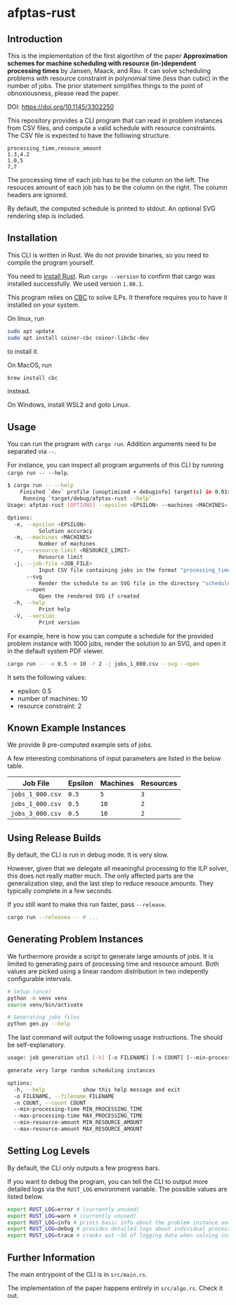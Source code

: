 # afptas-rust

## Introduction

This is the implementation of the first algortihm of the paper **Approximation schemes for machine scheduling with resource (in-)dependent processing times** by Jansen, Maack, and Rau.
It can solve scheduling problems with resource constraint in polynomial time (less than cubic) in the number of jobs.
The prior statement simplifies things to the point of obnoxiousness, please read the paper.

DOI: <https://doi.org/10.1145/3302250>

This repository provides a CLI program that can read in problem instances from CSV files, and compute a valid schedule with resource constraints.
The CSV file is expected to have the following structure.

```csv
processing_time,resouce_amount
1.3,4.2
1.0,5
7,7
```

The processing time of each job has to be the column on the left.
The resouces amount of each job has to be the column on the right.
The column headers are ignored.

By default, the computed schedule is printed to stdout.
An optional SVG rendering step is included.

## Installation

This CLI is written in Rust.
We do not provide binaries, so you need to compile the program yourself.

You need to [install Rust](https://www.rust-lang.org/tools/install).
Run `cargo --version` to confirm that cargo was installed successfully.
We used version `1.80.1`.

This program relies on [CBC](https://github.com/rust-or/good_lp#cbc) to solve ILPs.
It therefore requires you to have it installed on your system.

On linux, run

```sh
sudo apt update
sudo apt install coinor-cbc coinor-libcbc-dev
```

to install it.

On MacOS, run

```sh
brew install cbc
```

instead.

On Windows, install WSL2 and goto Linux.

## Usage

You can run the program with `cargo run`.
Addition arguments need to be separated via `--`.

For instance, you can inspect all program arguments of this CLI by running `cargo run -- --help`.

```sh
$ cargo run -- --help
    Finished `dev` profile [unoptimized + debuginfo] target(s) in 0.01s
     Running `target/debug/afptas-rust --help`
Usage: afptas-rust [OPTIONS] --epsilon <EPSILON> --machines <MACHINES> --resource-limit <RESOURCE_LIMIT> --job-file <JOB_FILE>

Options:
  -e, --epsilon <EPSILON>
          Solution accuracy
  -m, --machines <MACHINES>
          Number of machines
  -r, --resource-limit <RESOURCE_LIMIT>
          Resource limit
  -j, --job-file <JOB_FILE>
          Input CSV file containing jobs in the format "processing_time,resource_amount"
      --svg
          Render the schedule to an SVG file in the directory "schedules"
      --open
          Open the rendered SVG if created
  -h, --help
          Print help
  -V, --version
          Print version
```

For example, here is how you can compute a schedule for the provided problem instance with 1000 jobs, render the solution to an SVG, and open it in the default system PDF viewer.

```sh
cargo run -- -e 0.5 -m 10 -r 2 -j jobs_1_000.csv --svg --open
```

It sets the following values:

- epsilon: 0.5
- number of machines: 10
- resource constraint: 2

## Known Example Instances

We provide 9 pre-computed example sets of jobs.

A few interesting combinations of input parameters are listed in the below table.

| Job File         | Epsilon | Machines | Resources |
| ---------------- | ------- | -------- | --------- |
| `jobs_1_000.csv` | `0.5`   | `5`      | `3`       |
| `jobs_1_000.csv` | `0.5`   | `10`     | `2`       |
| `jobs_3_000.csv` | `0.5`   | `10`     | `2`       |

## Using Release Builds

By default, the CLI is run in debug mode.
It is very slow.

However, given that we delegate all meaningful processing to the ILP solver, this does not really matter much.
The only affected parts are the generalization step, and the last step to reduce resouce amounts.
They typically complete in a few seconds.

If you still want to make this run faster, pass `--release`.

```sh
cargo run --releasea -- # ...
```

## Generating Problem Instances

We furthermore provide a script to generate large amounts of jobs.
It is limited to generating pairs of processing time and resource amount.
Both values are picked using a linear random distribution in two indepently configurable intervals.

```sh
# Setup (once)
python -m venv venv
source venv/bin/activate

# Generating jobs files
python gen.py --help
```

The last command will output the following usage instructions.
The should be self-explanatory.

```sh
usage: job generation util [-h] [-o FILENAME] [-n COUNT] [--min-processing-time MIN_PROCESSING_TIME] [--max-processing-time MAX_PROCESSING_TIME] [--min-resource-amount MIN_RESOURCE_AMOUNT] [--max-resource-amount MAX_RESOURCE_AMOUNT]

generate very large random scheduling instances

options:
  -h, --help            show this help message and exit
  -o FILENAME, --filename FILENAME
  -n COUNT, --count COUNT
  --min-processing-time MIN_PROCESSING_TIME
  --max-processing-time MAX_PROCESSING_TIME
  --min-resource-amount MIN_RESOURCE_AMOUNT
  --max-resource-amount MAX_RESOURCE_AMOUNT
```

## Setting Log Levels

By default, the CLI only outputs a few progress bars.

If you want to debug the program, you can tell the CLI to output more detailed logs via the `RUST_LOG` environment variable.
The possible values are listed below.

```sh
export RUST_LOG=error # (currently unused)
export RUST_LOG=warn # (currently unused)
export RUST_LOG=info # prints basic info about the problem instance and measures computation time
export RUST_LOG=debug # provides detailed logs about individual processing steps, disables progress bar
export RUST_LOG=trace # cranks out ~1G of logging data when solving instances with 5000+ jobs
```

## Further Information

The main entrypoint of the CLI is in `src/main.rs`.

The implementation of the paper happens entirely in `src/algo.rs`.
Check it out.
